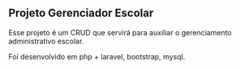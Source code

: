 ## Projeto Gerenciador Escolar

Esse projeto é um CRUD que servirá para auxiliar o gerenciamento administrativo escolar. 

Foi desenvolvido em php + laravel, bootstrap, mysql.

